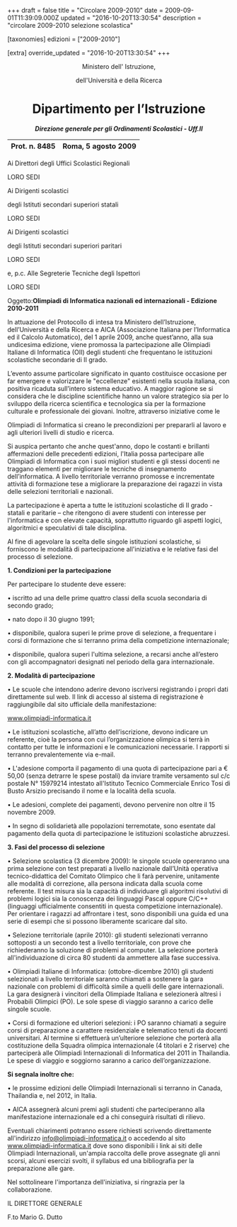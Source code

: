 +++
draft = false
title = "Circolare 2009-2010"
date = 2009-09-01T11:39:09.000Z
updated = "2016-10-20T13:30:54"
description = "circolare 2009-2010 selezione scolastica"

[taxonomies]
edizioni = ["2009-2010"]

[extra]
override_updated = "2016-10-20T13:30:54"
+++
<div style="text-align: center;">

Ministero dell' Istruzione,

dell'Università e della Ricerca

# Dipartimento per l’Istruzione

**_Direzione generale per gli Ordinamenti Scolastici - Uff.II_**

</div>

| Prot. n. 8485 | Roma, 5 agosto 2009 |
| ------------- | ------------------- |

Ai Direttori degli Uffici Scolastici Regionali

LORO SEDI

Ai Dirigenti scolastici

degli Istituti secondari superiori statali

LORO SEDI

Ai Dirigenti scolastici

degli Istituti secondari superiori paritari

LORO SEDI

e, p.c. Alle Segreterie Tecniche degli Ispettori

LORO SEDI

Oggetto:**Olimpiadi di Informatica nazionali ed internazionali - Edizione 2010-2011**

In attuazione del Protocollo di intesa tra Ministero dell’Istruzione, dell’Università e della Ricerca e AICA (Associazione Italiana per l’Informatica ed il Calcolo Automatico), del 1 aprile 2009, anche quest’anno, alla sua undicesima edizione, viene promossa la partecipazione alle Olimpiadi Italiane di Informatica (OII) degli studenti che frequentano le istituzioni scolastiche secondarie di II grado.

L’evento assume particolare significato in quanto costituisce occasione per far emergere e valorizzare le "eccellenze" esistenti nella scuola italiana, con positiva ricaduta sull’intero sistema educativo. A maggior ragione se si considera che le discipline scientifiche hanno un valore strategico sia per lo sviluppo della ricerca scientifica e tecnologica sia per la formazione culturale e professionale dei giovani. Inoltre, attraverso iniziative come le

Olimpiadi di Informatica si creano le precondizioni per prepararli al lavoro e agli ulteriori livelli di studio e ricerca.

Si auspica pertanto che anche quest'anno, dopo le costanti e brillanti affermazioni delle precedenti edizioni, l'Italia possa partecipare alle Olimpiadi di Informatica con i suoi migliori studenti e gli stessi docenti ne traggano elementi per migliorare le tecniche di insegnamento dell’informatica. A livello territoriale verranno promosse e incrementate attività di formazione tese a migliorare la preparazione dei ragazzi in vista delle selezioni territoriali e nazionali.

La partecipazione è aperta a tutte le istituzioni scolastiche di II grado - statali e paritarie – che ritengono di avere studenti con interesse per l'informatica e con elevate capacità, soprattutto riguardo gli aspetti logici, algoritmici e speculativi di tale disciplina.

Al fine di agevolare la scelta delle singole istituzioni scolastiche, si forniscono le modalità di partecipazione all'iniziativa e le relative fasi del processo di selezione.

**1. Condizioni per la partecipazione**

Per partecipare lo studente deve essere:

• iscritto ad una delle prime quattro classi della scuola secondaria di secondo grado;

• nato dopo il 30 giugno 1991;

• disponibile, qualora superi le prime prove di selezione, a frequentare i corsi di formazione che si terranno prima della competizione internazionale;

• disponibile, qualora superi l'ultima selezione, a recarsi anche all’estero con gli accompagnatori designati nel periodo della gara internazionale.

**2. Modalità di partecipazione**

• Le scuole che intendono aderire devono iscriversi registrando i propri dati direttamente sul web. Il link di accesso al sistema di registrazione è raggiungibile dal sito ufficiale della manifestazione:

www.olimpiadi-informatica.it

• Le istituzioni scolastiche, all’atto dell’iscrizione, devono indicare un referente, cioè la persona con cui l’organizzazione olimpica si terrà in contatto per tutte le informazioni e le comunicazioni necessarie. I rapporti si terranno prevalentemente via e-mail.

• L'adesione comporta il pagamento di una quota di partecipazione pari a € 50,00 (senza detrarre le spese postali) da inviare tramite versamento sul c/c postale N° 15979214 intestato all'Istituto Tecnico Commerciale Enrico Tosi di Busto Arsizio precisando il nome e la località della scuola.

• Le adesioni, complete dei pagamenti, devono pervenire non oltre il 15 novembre 2009.

• In segno di solidarietà alle popolazioni terremotate, sono esentate dal pagamento della quota di partecipazione le istituzioni scolastiche abruzzesi.

**3. Fasi del processo di selezione**

• Selezione scolastica (3 dicembre 2009): le singole scuole opereranno una prima selezione con test preparati a livello nazionale dall’Unità operativa tecnico-didattica del Comitato Olimpico che li farà pervenire, unitamente alle modalità di correzione, alla persona indicata dalla scuola come referente. Il test misura sia la capacità di individuare gli algoritmi risolutivi di problemi logici sia la conoscenza dei linguaggi Pascal oppure C/C++ (linguaggi ufficialmente consentiti in questa competizione internazionale). Per orientare i ragazzi ad affrontare i test, sono disponibili una guida ed una serie di esempi che si possono liberamente scaricare dal sito.

• Selezione territoriale (aprile 2010): gli studenti selezionati verranno sottoposti a un secondo test a livello territoriale, con prove che richiederanno la soluzione di problemi al computer. La selezione porterà all'individuazione di circa 80 studenti da ammettere alla fase successiva.

• Olimpiadi Italiane di Informatica: (ottobre-dicembre 2010) gli studenti selezionati a livello territoriale saranno chiamati a sostenere la gara nazionale con problemi di difficoltà simile a quelli delle gare internazionali. La gara designerà i vincitori della Olimpiade Italiana e selezionerà altresì i Probabili Olimpici (PO). Le sole spese di viaggio saranno a carico delle singole scuole.

• Corsi di formazione ed ulteriori selezioni: i PO saranno chiamati a seguire corsi di preparazione a carattere residenziale e telematico tenuti da docenti universitari. Al termine si effettuerà un’ulteriore selezione che porterà alla costituzione della Squadra olimpica internazionale (4 titolari e 2 riserve) che parteciperà alle Olimpiadi Internazionali di Informatica del 2011 in Thailandia. Le spese di viaggio e soggiorno saranno a carico dell’organizzazione.

**Si segnala inoltre che:**

• le prossime edizioni delle Olimpiadi Internazionali si terranno in Canada, Thailandia e, nel 2012, in Italia.

• AICA assegnerà alcuni premi agli studenti che parteciperanno alla manifestazione internazionale ed a chi conseguirà risultati di rilievo.

Eventuali chiarimenti potranno essere richiesti scrivendo direttamente all'indirizzo info@olimpiadi-informatica.it o accedendo al sito www.olimpiadi-informatica.it dove sono disponibili i link ai siti delle Olimpiadi Internazionali, un'ampia raccolta delle prove assegnate gli anni scorsi, alcuni esercizi svolti, il syllabus ed una bibliografia per la preparazione alle gare.

Nel sottolineare l'importanza dell'iniziativa, si ringrazia per la collaborazione.

IL DIRETTORE GENERALE

F.to Mario G. Dutto
